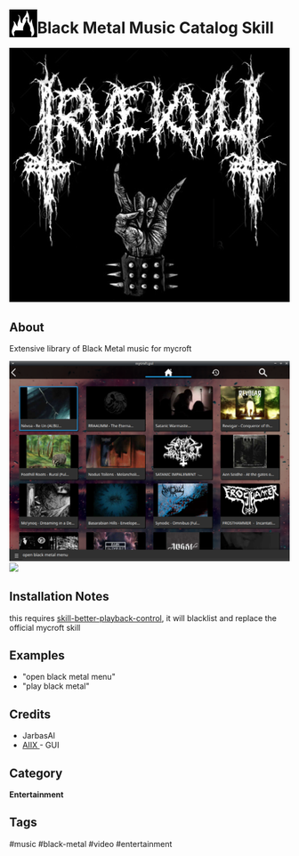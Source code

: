 # <img src='./res/icon/trvekvlt_icon.png' card_color='#40DBB0' width='50' height='50' style='vertical-align:bottom'/>Black Metal Music Catalog Skill

![](./res/trvekvlt_logo.png)


## About 

Extensive library of Black Metal music for mycroft

![](gui.png)
![](gui.gif)

## Installation Notes

this requires [skill-better-playback-control](https://github.com/JarbasSkills/skill-better-playback-control), it will blacklist and replace the official mycroft skill

## Examples 

* "open black metal menu"
* "play black metal"

## Credits 
- JarbasAl
- [AIIX ](https://github.com/AIIX/) - GUI


## Category
**Entertainment**

## Tags
#music
#black-metal
#video
#entertainment